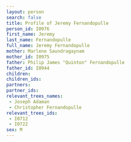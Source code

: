 ```yaml
---
layout: person
search: false
title: Profile of Jeremy Fernandopulle
person_id: I0976
first_name: Jeremy
last_name: Fernandopulle
full_name: Jeremy Fernandopulle
mother: Marlene Saundragaynam
mother_id: I0975
father: Philip James "Quinton" Fernandopulle
father_id: I0944
children:
children_ids:
partners:
partner_ids:
relevant_trees_names:
 - Joseph Adaman
 - Christopher Fernandopulle
relevant_trees_ids:
 - I0712
 - I0722
sex: M
---
```


